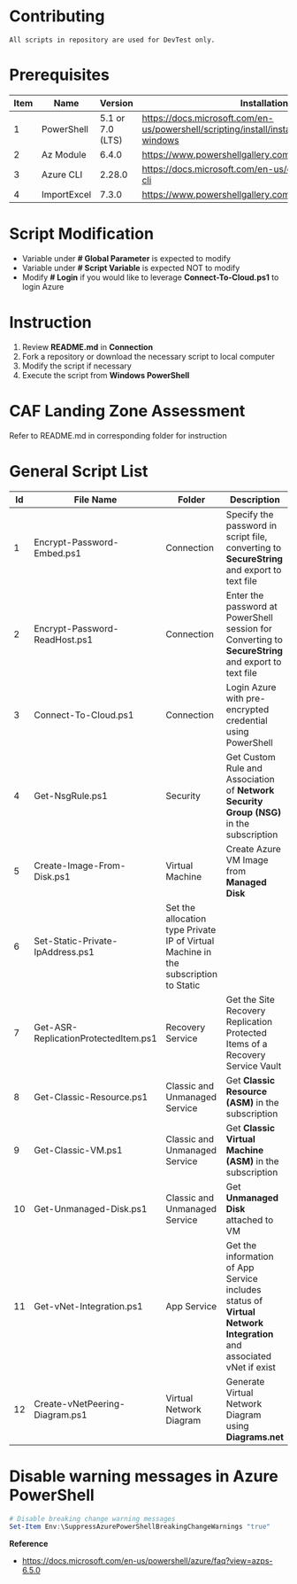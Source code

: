 # Contributing

```
All scripts in repository are used for DevTest only.
```

# Prerequisites

| Item | Name | Version | Installation | 
| - | - | - | - | 
| 1 | PowerShell | 5.1 or 7.0 (LTS) | https://docs.microsoft.com/en-us/powershell/scripting/install/installing-powershell-on-windows | 
| 2 | Az Module | 6.4.0 | https://www.powershellgallery.com/packages/Az |
| 3 | Azure CLI | 2.28.0 | https://docs.microsoft.com/en-us/cli/azure/install-azure-cli |
| 4 | ImportExcel | 7.3.0 | https://www.powershellgallery.com/packages/ImportExcel |

# Script Modification

- Variable under **# Global Parameter** is expected to modify
- Variable under **# Script Variable** is expected NOT to modify
- Modify **# Login** if you would like to leverage **Connect-To-Cloud.ps1** to login Azure

# Instruction

1. Review **README.md** in **Connection**
1. Fork a repository or download the necessary script to local computer
1. Modify the script if necessary
1. Execute the script from **Windows PowerShell**

# CAF Landing Zone Assessment

Refer to README.md in corresponding folder for instruction

# General Script List

| Id | File Name | Folder | Description |
| - | - | - | - |
| 1 | Encrypt-Password-Embed.ps1 | Connection | Specify the password in script file, converting to **SecureString** and export to text file |
| 2 | Encrypt-Password-ReadHost.ps1 | Connection | Enter the password at PowerShell session for Converting to **SecureString** and export to text file |
| 3 | Connect-To-Cloud.ps1 | Connection | Login Azure with pre-encrypted credential using PowerShell  |
| 4 | Get-NsgRule.ps1 | Security | Get Custom Rule and Association of **Network Security Group (NSG)** in the subscription |
| 5 | Create-Image-From-Disk.ps1 | Virtual Machine | Create Azure VM Image from **Managed Disk** |
| 6 | Set-Static-Private-IpAddress.ps1 | Set the allocation type Private IP of Virtual Machine in the subscription to Static |
| 7 | Get-ASR-ReplicationProtectedItem.ps1 | Recovery Service | Get the Site Recovery Replication Protected Items of a Recovery Service Vault |
| 8 | Get-Classic-Resource.ps1 | Classic and Unmanaged Service | Get **Classic Resource (ASM)** in the subscription |
| 9 | Get-Classic-VM.ps1 | Classic and Unmanaged Service | Get **Classic Virtual Machine (ASM)** in the subscription |
| 10 | Get-Unmanaged-Disk.ps1 | Classic and Unmanaged Service | Get **Unmanaged Disk** attached to VM |
| 11 | Get-vNet-Integration.ps1 | App Service | Get the information of App Service includes status of **Virtual Network Integration** and associated vNet if exist |
| 12 | Create-vNetPeering-Diagram.ps1 | Virtual Network Diagram | Generate Virtual Network Diagram using **Diagrams.net** |

# Disable warning messages in Azure PowerShell

```PowerShell
# Disable breaking change warning messages
Set-Item Env:\SuppressAzurePowerShellBreakingChangeWarnings "true"
```

**Reference**
- https://docs.microsoft.com/en-us/powershell/azure/faq?view=azps-6.5.0
